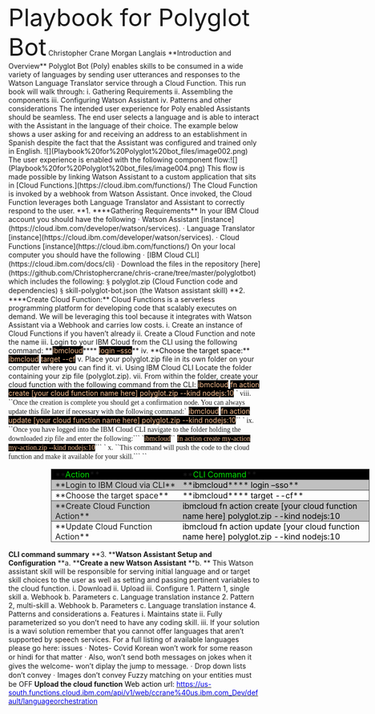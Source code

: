 <div class="WordSection1"><span style="font-size:36.0pt">Playbook for Polyglot Bot</span> Christopher Crane Morgan <span class="SpellE">Langlais</span> <span style="font-size:12.0pt;font-family:Cambria;mso-ascii-theme-font:minor-latin;
mso-fareast-font-family:&quot;\FF2D\FF33 \660E\671D&quot;;mso-fareast-theme-font:minor-fareast;
mso-hansi-theme-font:minor-latin;mso-bidi-font-family:&quot;Times New Roman&quot;;
mso-bidi-theme-font:minor-bidi;mso-ansi-language:EN-US;mso-fareast-language:
EN-US;mso-bidi-language:AR-SA"></span>**Introduction and Overview** Polyglot Bot (Poly) enables skills to be consumed in a wide variety of languages by sending user utterances and responses to the Watson Language Translator service through a Cloud Function. This run book will walk through: <span style="mso-fareast-font-family:Cambria;mso-fareast-theme-font:minor-latin;
mso-bidi-font-family:Cambria;mso-bidi-theme-font:minor-latin"><span style="mso-list:Ignore"><span style="font:7.0pt &quot;Times New Roman&quot;"></span>i.<span style="font:7.0pt &quot;Times New Roman&quot;"></span></span></span> Gathering Requirements <span style="mso-fareast-font-family:Cambria;mso-fareast-theme-font:minor-latin;
mso-bidi-font-family:Cambria;mso-bidi-theme-font:minor-latin"><span style="mso-list:Ignore"><span style="font:7.0pt &quot;Times New Roman&quot;"></span>ii.<span style="font:7.0pt &quot;Times New Roman&quot;"></span></span></span> Assembling the components <span style="mso-fareast-font-family:Cambria;mso-fareast-theme-font:minor-latin;
mso-bidi-font-family:Cambria;mso-bidi-theme-font:minor-latin"><span style="mso-list:Ignore"><span style="font:7.0pt &quot;Times New Roman&quot;"></span>iii.<span style="font:7.0pt &quot;Times New Roman&quot;"></span></span></span> Configuring Watson Assistant <span style="mso-fareast-font-family:Cambria;mso-fareast-theme-font:minor-latin;
mso-bidi-font-family:Cambria;mso-bidi-theme-font:minor-latin"><span style="mso-list:Ignore"><span style="font:7.0pt &quot;Times New Roman&quot;"></span>iv.<span style="font:7.0pt &quot;Times New Roman&quot;"></span></span></span> Patterns and other considerations The intended user experience for Poly enabled Assistants should be seamless. The end user selects a language and is able to interact with the Assistant in the language of their choice. The example below shows a user asking for and receiving an address to an establishment in Spanish despite the fact that the Assistant was configured and trained only in English. <span style="mso-no-proof:yes">![](Playbook%20for%20Polyglot%20bot_files/image002.png)</span> The user experience is enabled with the following component flow:<span style="mso-no-proof:yes">![](Playbook%20for%20Polyglot%20bot_files/image004.png)</span> <span class="GramE">This flow is made possible by linking Watson Assistant</span> to a custom application that sits in [Cloud Functions.](https://cloud.ibm.com/functions/) The Cloud Function is invoked by a <span class="SpellE">webhook</span> from Watson Assistant. Once invoked, the Cloud Function leverages both Language Translator and Assistant to correctly respond to the user. **<span style="mso-fareast-font-family:Cambria;
mso-fareast-theme-font:minor-latin;mso-bidi-font-family:Cambria;mso-bidi-theme-font:
minor-latin"><span style="mso-list:Ignore">1.<span style="font:7.0pt &quot;Times New Roman&quot;"></span></span></span> ****Gathering Requirements** In your IBM Cloud account you should have the following <span style="font-family:Symbol;mso-fareast-font-family:Symbol;mso-bidi-font-family:
Symbol"><span style="mso-list:Ignore">·<span style="font:7.0pt &quot;Times New Roman&quot;"></span></span></span> <span style="mso-fareast-font-family:&quot;Times New Roman&quot;">Watson Assistant [instance](https://cloud.ibm.com/developer/watson/services).</span> <span style="font-family:Symbol;mso-fareast-font-family:Symbol;mso-bidi-font-family:
Symbol"><span style="mso-list:Ignore">·<span style="font:7.0pt &quot;Times New Roman&quot;"></span></span></span> <span style="mso-fareast-font-family:&quot;Times New Roman&quot;">Language Translator [instance](https://cloud.ibm.com/developer/watson/services).</span> <span style="font-family:Symbol;mso-fareast-font-family:Symbol;mso-bidi-font-family:
Symbol"><span style="mso-list:Ignore">·<span style="font:7.0pt &quot;Times New Roman&quot;"></span></span></span> <span style="mso-fareast-font-family:&quot;Times New Roman&quot;">Cloud Functions [instance](https://cloud.ibm.com/functions/)</span> On your local computer you should have the following <span style="font-family:Symbol;mso-fareast-font-family:Symbol;mso-bidi-font-family:
Symbol"><span style="mso-list:Ignore">·<span style="font:7.0pt &quot;Times New Roman&quot;"></span></span></span> <span style="mso-fareast-font-family:&quot;Times New Roman&quot;">[IBM Cloud CLI](https://cloud.ibm.com/docs/cli)</span> <span style="font-family:Symbol;mso-fareast-font-family:Symbol;mso-bidi-font-family:
Symbol"><span style="mso-list:Ignore">·<span style="font:7.0pt &quot;Times New Roman&quot;"></span></span></span> Download the files in the repository [here](https://github.com/Christophercrane/chris-crane/tree/master/polyglotbot) which includes the following: <span style="font-family:Wingdings;mso-fareast-font-family:Wingdings;mso-bidi-font-family:
Wingdings"><span style="mso-list:Ignore">§<span style="font:7.0pt &quot;Times New Roman&quot;"></span></span></span> <span class="GramE">polyglot.zip</span> (Cloud Function code and dependencies) <span style="font-family:Wingdings;mso-fareast-font-family:Wingdings;mso-bidi-font-family:
Wingdings"><span style="mso-list:Ignore">§<span style="font:7.0pt &quot;Times New Roman&quot;"></span></span></span> <span class="GramE">skill</span>-polyglot-<span class="SpellE">bot.json</span> (the Watson assistant skill) **<span style="mso-fareast-font-family:Cambria;
mso-fareast-theme-font:minor-latin;mso-bidi-font-family:Cambria;mso-bidi-theme-font:
minor-latin"><span style="mso-list:Ignore">2.<span style="font:7.0pt &quot;Times New Roman&quot;"></span></span></span> ****Create Cloud Function:** Cloud Functions is a <span class="SpellE">serverless</span> <span style="mso-fareast-font-family:&quot;Times New Roman&quot;;mso-bidi-font-family:&quot;Times New Roman&quot;">programming platform for developing code that <span class="SpellE">scalably</span> executes on demand. We will be leveraging this tool because it integrates with Watson Assistant via a <span class="SpellE">Webhook</span> and carries low costs.</span> <span style="mso-fareast-font-family:Cambria;mso-fareast-theme-font:minor-latin;
mso-bidi-font-family:Cambria;mso-bidi-theme-font:minor-latin"><span style="mso-list:Ignore"><span style="font:7.0pt &quot;Times New Roman&quot;"></span>i.<span style="font:7.0pt &quot;Times New Roman&quot;"></span></span></span> Create an instance of Cloud Functions if you haven’t already <span style="mso-fareast-font-family:Cambria;mso-fareast-theme-font:minor-latin;
mso-bidi-font-family:Cambria;mso-bidi-theme-font:minor-latin"><span style="mso-list:Ignore"><span style="font:7.0pt &quot;Times New Roman&quot;"></span>ii.<span style="font:7.0pt &quot;Times New Roman&quot;"></span></span></span> Create a Cloud Function and note the name <span style="mso-fareast-font-family:Cambria;mso-fareast-theme-font:minor-latin;
mso-bidi-font-family:Cambria;mso-bidi-theme-font:minor-latin"><span style="mso-list:Ignore"><span style="font:7.0pt &quot;Times New Roman&quot;"></span>iii.<span style="font:7.0pt &quot;Times New Roman&quot;"></span></span></span> Login to your IBM Cloud from the CLI using the following command: <span class="SpellE"><span class="GramE">**<span style="mso-bidi-font-family:
Arial;color:#FABF8F;mso-themecolor:accent6;mso-themetint:153;background:black;
mso-highlight:black">ibmcloud</span>**</span></span>** <span style="mso-bidi-font-family:Arial;color:#FABF8F;mso-themecolor:
accent6;mso-themetint:153;background:black;mso-highlight:black">login –<span class="SpellE">sso</span></span>**<span style="color:#FABF8F;mso-themecolor:
accent6;mso-themetint:153"></span> <span style="mso-fareast-font-family:Cambria;mso-fareast-theme-font:minor-latin;
mso-bidi-font-family:Cambria;mso-bidi-theme-font:minor-latin"><span style="mso-list:Ignore"><span style="font:7.0pt &quot;Times New Roman&quot;"></span>iv.<span style="font:7.0pt &quot;Times New Roman&quot;"></span></span></span> **<span style="mso-bidi-font-family:Arial;
color:black">Choose the target space:</span>** <span class="SpellE"><span class="GramE"><span style="mso-bidi-font-family:Arial;color:#FABF8F;mso-themecolor:
accent6;mso-themetint:153;background:black;mso-highlight:black">ibmcloud</span></span></span> <span style="mso-bidi-font-family:Arial;color:#FABF8F;mso-themecolor:accent6;
mso-themetint:153;background:black;mso-highlight:black">target --<span class="SpellE">cf</span></span> <span style="mso-fareast-font-family:Cambria;mso-fareast-theme-font:minor-latin;
mso-bidi-font-family:Cambria;mso-bidi-theme-font:minor-latin"><span style="mso-list:Ignore"><span style="font:7.0pt &quot;Times New Roman&quot;"></span>v.<span style="font:7.0pt &quot;Times New Roman&quot;"></span></span></span> Place your polyglot.zip file in its own folder on your computer where you can find it. <span style="mso-fareast-font-family:Cambria;mso-fareast-theme-font:minor-latin;
mso-bidi-font-family:Cambria;mso-bidi-theme-font:minor-latin"><span style="mso-list:Ignore"><span style="font:7.0pt &quot;Times New Roman&quot;"></span>vi.<span style="font:7.0pt &quot;Times New Roman&quot;"></span></span></span> Using IBM Cloud CLI Locate the folder containing your zip file (polyglot.zip). <span style="mso-fareast-font-family:Cambria;mso-fareast-theme-font:minor-latin;
mso-bidi-font-family:Cambria;mso-bidi-theme-font:minor-latin"><span style="mso-list:Ignore"><span style="font:7.0pt &quot;Times New Roman&quot;"></span>vii.<span style="font:7.0pt &quot;Times New Roman&quot;"></span></span></span> From within the folder, create your cloud function with the following command from the CLI: <span class="SpellE"><span class="GramE"><span style="mso-bidi-font-family:&quot;Times Roman&quot;;color:#FABF8F;
mso-themecolor:accent6;mso-themetint:153;background:black;mso-highlight:black">ibmcloud</span></span></span> <span style="mso-bidi-font-family:&quot;Times Roman&quot;;color:#FABF8F;mso-themecolor:accent6;
mso-themetint:153;background:black;mso-highlight:black"><span class="SpellE">fn</span> action create [your cloud function name here] polyglot.zip --kind nodejs:10</span><span style="color:#FABF8F;mso-themecolor:accent6;mso-themetint:153"></span> `<span style="mso-ansi-font-size:12.0pt;mso-bidi-font-size:12.0pt;font-family:Cambria;
mso-ascii-theme-font:minor-latin;mso-fareast-font-family:Cambria;mso-fareast-theme-font:
minor-latin;mso-hansi-theme-font:minor-latin;mso-bidi-font-family:Cambria;
mso-bidi-theme-font:minor-latin"><span style="mso-list:Ignore"><span style="font:7.0pt &quot;Times New Roman&quot;"></span> viii.<span style="font:7.0pt &quot;Times New Roman&quot;"></span></span></span> ``<span style="mso-ansi-font-size:
12.0pt;mso-bidi-font-size:12.0pt;font-family:Cambria;mso-ascii-theme-font:minor-latin;
mso-hansi-theme-font:minor-latin;mso-bidi-font-family:&quot;Times New Roman&quot;;
mso-bidi-theme-font:minor-bidi">Once the creation is complete you should get a confirmation node. You can always update this file later if necessary with the following command:</span>` <span class="SpellE"><span class="GramE"><span style="mso-bidi-font-family:&quot;Times Roman&quot;;color:#FABF8F;
mso-themecolor:accent6;mso-themetint:153;background:black;mso-highlight:black">ibmcloud</span></span></span> <span style="mso-bidi-font-family:&quot;Times Roman&quot;;color:#FABF8F;mso-themecolor:accent6;
mso-themetint:153;background:black;mso-highlight:black"><span class="SpellE">fn</span> action update [your cloud function name here] polyglot.zip --kind nodejs:10</span>`<span style="mso-ansi-font-size:12.0pt;mso-bidi-font-size:12.0pt;font-family:Cambria;
mso-ascii-theme-font:minor-latin;mso-hansi-theme-font:minor-latin;mso-bidi-font-family:
&quot;Times New Roman&quot;;mso-bidi-theme-font:minor-bidi;color:#FABF8F;mso-themecolor:
accent6;mso-themetint:153"></span>` `<span style="mso-ansi-font-size:12.0pt;mso-bidi-font-size:12.0pt;font-family:Cambria;
mso-ascii-theme-font:minor-latin;mso-fareast-font-family:Cambria;mso-fareast-theme-font:
minor-latin;mso-hansi-theme-font:minor-latin;mso-bidi-font-family:Cambria;
mso-bidi-theme-font:minor-latin"><span style="mso-list:Ignore"><span style="font:7.0pt &quot;Times New Roman&quot;"></span> ix.<span style="font:7.0pt &quot;Times New Roman&quot;"></span></span></span> ``<span style="mso-ansi-font-size:12.0pt;mso-bidi-font-size:12.0pt;font-family:Cambria;
mso-ascii-theme-font:minor-latin;mso-hansi-theme-font:minor-latin">Once you have logged into the IBM Cloud CLI navigate to the folder holding the downloaded zip file and enter the following:</span>``<span style="mso-ansi-font-size:12.0pt;mso-bidi-font-size:12.0pt;font-family:Cambria;
mso-ascii-theme-font:minor-latin;mso-hansi-theme-font:minor-latin;mso-bidi-font-family:
&quot;Times New Roman&quot;;mso-bidi-theme-font:minor-bidi"></span>` <span class="SpellE"><span class="GramE">`<span style="mso-ansi-font-size:12.0pt;mso-bidi-font-size:
12.0pt;font-family:Cambria;mso-ascii-theme-font:minor-latin;mso-hansi-theme-font:
minor-latin;color:#FABF8F;mso-themecolor:accent6;mso-themetint:153;background:
black;mso-highlight:black">ibmcloud</span>`</span></span>` <span style="mso-ansi-font-size:12.0pt;mso-bidi-font-size:12.0pt;font-family:Cambria;
mso-ascii-theme-font:minor-latin;mso-hansi-theme-font:minor-latin;color:#FABF8F;
mso-themecolor:accent6;mso-themetint:153;background:black;mso-highlight:black"><span class="SpellE">fn</span> action create my-action my-action.zip --kind nodejs:10</span>``<span style="mso-ansi-font-size:12.0pt;mso-bidi-font-size:
12.0pt;font-family:Cambria;mso-ascii-theme-font:minor-latin;mso-hansi-theme-font:
minor-latin;mso-bidi-font-family:&quot;Times New Roman&quot;;mso-bidi-theme-font:minor-bidi;
color:#FABF8F;mso-themecolor:accent6;mso-themetint:153"></span>` `<span style="mso-ansi-font-size:12.0pt;mso-bidi-font-size:12.0pt;font-family:Cambria;
mso-ascii-theme-font:minor-latin;mso-fareast-font-family:Cambria;mso-fareast-theme-font:
minor-latin;mso-hansi-theme-font:minor-latin;mso-bidi-font-family:Cambria;
mso-bidi-theme-font:minor-latin"><span style="mso-list:Ignore"><span style="font:7.0pt &quot;Times New Roman&quot;"></span> x.<span style="font:7.0pt &quot;Times New Roman&quot;"></span></span></span> ``<span style="mso-ansi-font-size:12.0pt;mso-bidi-font-size:12.0pt;font-family:Cambria;
mso-ascii-theme-font:minor-latin;mso-hansi-theme-font:minor-latin">This command will push the code to the cloud function and make it available for your skill.</span>``<span style="mso-ansi-font-size:12.0pt;mso-bidi-font-size:12.0pt;font-family:Cambria;
mso-ascii-theme-font:minor-latin;mso-hansi-theme-font:minor-latin;mso-bidi-font-family:
&quot;Times New Roman&quot;;mso-bidi-theme-font:minor-bidi"></span>` `<span style="mso-ansi-font-size:
12.0pt;mso-bidi-font-size:12.0pt;font-family:Cambria;mso-ascii-theme-font:minor-latin;
mso-hansi-theme-font:minor-latin;mso-bidi-font-family:&quot;Times New Roman&quot;;
mso-bidi-theme-font:minor-bidi"></span>`

<table class="MsoTableMediumShading1" style="width:477.0pt;margin-left:63.9pt;border-collapse:collapse;
 border:none;mso-border-alt:solid #404040 1.0pt;mso-border-themecolor:text1;
 mso-border-themetint:191;mso-yfti-tbllook:1184;mso-padding-alt:0in 5.4pt 0in 5.4pt" width="477" cellspacing="0" cellpadding="0" border="1">

<tbody>

<tr style="mso-yfti-irow:-1;mso-yfti-firstrow:yes">

<td style="width:189.0pt;border:solid #404040 1.0pt;
  mso-border-themecolor:text1;mso-border-themetint:191;border-right:none;
  background:black;mso-background-themecolor:text1;padding:0in 5.4pt 0in 5.4pt" width="189" valign="top">**<span style="color:#02E004;
  mso-themecolor:background1">Action</span>**</td>

<td style="width:4.0in;border:solid #404040 1.0pt;
  mso-border-themecolor:text1;mso-border-themetint:191;border-left:none;
  background:black;mso-background-themecolor:text1;padding:0in 5.4pt 0in 5.4pt" width="288" valign="top">**<span style="color:#02E004;
  mso-themecolor:background1">CLI Command</span>**</td>

</tr>

<tr style="mso-yfti-irow:0">

<td style="width:189.0pt;border-top:none;border-left:
  solid #404040 1.0pt;mso-border-left-themecolor:text1;mso-border-left-themetint:
  191;border-bottom:solid #404040 1.0pt;mso-border-bottom-themecolor:text1;
  mso-border-bottom-themetint:191;border-right:none;mso-border-top-alt:solid #404040 1.0pt;
  mso-border-top-themecolor:text1;mso-border-top-themetint:191;background:silver;
  mso-background-themecolor:text1;mso-background-themetint:63;padding:0in 5.4pt 0in 5.4pt" width="189" valign="top">**Login to IBM Cloud via CLI**</td>

<td style="width:4.0in;border-top:none;border-left:none;
  border-bottom:solid #404040 1.0pt;mso-border-bottom-themecolor:text1;
  mso-border-bottom-themetint:191;border-right:solid #404040 1.0pt;mso-border-right-themecolor:
  text1;mso-border-right-themetint:191;mso-border-top-alt:solid #404040 1.0pt;
  mso-border-top-themecolor:text1;mso-border-top-themetint:191;background:silver;
  mso-background-themecolor:text1;mso-background-themetint:63;padding:0in 5.4pt 0in 5.4pt" width="288" valign="top"><span class="SpellE"><span class="GramE">**<span style="mso-bidi-font-family:
  Arial;color:black">ibmcloud</span>**</span></span>** <span style="mso-bidi-font-family:Arial;color:black">login –<span class="SpellE">sso</span></span>**</td>

</tr>

<tr style="mso-yfti-irow:1">

<td style="width:189.0pt;border-top:none;border-left:
  solid #404040 1.0pt;mso-border-left-themecolor:text1;mso-border-left-themetint:
  191;border-bottom:solid #404040 1.0pt;mso-border-bottom-themecolor:text1;
  mso-border-bottom-themetint:191;border-right:none;mso-border-top-alt:solid #404040 1.0pt;
  mso-border-top-themecolor:text1;mso-border-top-themetint:191;padding:0in 5.4pt 0in 5.4pt" width="189" valign="top">**Choose the target space**</td>

<td style="width:4.0in;border-top:none;border-left:none;
  border-bottom:solid #404040 1.0pt;mso-border-bottom-themecolor:text1;
  mso-border-bottom-themetint:191;border-right:solid #404040 1.0pt;mso-border-right-themecolor:
  text1;mso-border-right-themetint:191;mso-border-top-alt:solid #404040 1.0pt;
  mso-border-top-themecolor:text1;mso-border-top-themetint:191;padding:0in 5.4pt 0in 5.4pt" width="288" valign="top"><span class="SpellE"><span class="GramE">**<span style="mso-bidi-font-family:
  Arial;color:black">ibmcloud</span>**</span></span>** <span style="mso-bidi-font-family:Arial;color:black">target --<span class="SpellE">cf</span></span>**</td>

</tr>

<tr style="mso-yfti-irow:2">

<td style="width:189.0pt;border-top:none;border-left:
  solid #404040 1.0pt;mso-border-left-themecolor:text1;mso-border-left-themetint:
  191;border-bottom:solid #404040 1.0pt;mso-border-bottom-themecolor:text1;
  mso-border-bottom-themetint:191;border-right:none;mso-border-top-alt:solid #404040 1.0pt;
  mso-border-top-themecolor:text1;mso-border-top-themetint:191;background:silver;
  mso-background-themecolor:text1;mso-background-themetint:63;padding:0in 5.4pt 0in 5.4pt" width="189" valign="top">**Create Cloud Function Action**</td>

<td style="width:4.0in;border-top:none;border-left:none;
  border-bottom:solid #404040 1.0pt;mso-border-bottom-themecolor:text1;
  mso-border-bottom-themetint:191;border-right:solid #404040 1.0pt;mso-border-right-themecolor:
  text1;mso-border-right-themetint:191;mso-border-top-alt:solid #404040 1.0pt;
  mso-border-top-themecolor:text1;mso-border-top-themetint:191;background:silver;
  mso-background-themecolor:text1;mso-background-themetint:63;padding:0in 5.4pt 0in 5.4pt" width="288" valign="top"><span class="SpellE"><span class="GramE"><span style="mso-bidi-font-family:&quot;Times Roman&quot;;color:black">ibmcloud</span></span></span> <span style="mso-bidi-font-family:&quot;Times Roman&quot;;color:black"><span class="SpellE">fn</span> action create [your cloud function name here] polyglot.zip --kind nodejs:10</span></td>

</tr>

<tr style="mso-yfti-irow:3;mso-yfti-lastrow:yes">

<td style="width:189.0pt;border-top:none;border-left:
  solid #404040 1.0pt;mso-border-left-themecolor:text1;mso-border-left-themetint:
  191;border-bottom:solid #404040 1.0pt;mso-border-bottom-themecolor:text1;
  mso-border-bottom-themetint:191;border-right:none;mso-border-top-alt:solid #404040 1.0pt;
  mso-border-top-themecolor:text1;mso-border-top-themetint:191;padding:0in 5.4pt 0in 5.4pt" width="189" valign="top">**Update Cloud Function Action**</td>

<td style="width:4.0in;border-top:none;border-left:none;
  border-bottom:solid #404040 1.0pt;mso-border-bottom-themecolor:text1;
  mso-border-bottom-themetint:191;border-right:solid #404040 1.0pt;mso-border-right-themecolor:
  text1;mso-border-right-themetint:191;mso-border-top-alt:solid #404040 1.0pt;
  mso-border-top-themecolor:text1;mso-border-top-themetint:191;padding:0in 5.4pt 0in 5.4pt" width="288" valign="top"><span class="SpellE"><span class="GramE"><span style="mso-bidi-font-family:&quot;Times Roman&quot;;color:black">ibmcloud</span></span></span> <span style="mso-bidi-font-family:&quot;Times Roman&quot;;color:black"><span class="SpellE">fn</span> action update [your cloud function name here] polyglot.zip --kind nodejs:10</span></td>

</tr>

</tbody>

</table>

**CLI command summary** **<span style="mso-fareast-font-family:Cambria;
mso-fareast-theme-font:minor-latin;mso-bidi-font-family:Cambria;mso-bidi-theme-font:
minor-latin"><span style="mso-list:Ignore">3.<span style="font:7.0pt &quot;Times New Roman&quot;"></span></span></span> ****Watson Assistant Setup and Configuration** **<span style="mso-fareast-font-family:Cambria;
mso-fareast-theme-font:minor-latin;mso-bidi-font-family:Cambria;mso-bidi-theme-font:
minor-latin"><span style="mso-list:Ignore">a.<span style="font:7.0pt &quot;Times New Roman&quot;"></span></span></span> ****Create a new Watson Assistant** **<span style="mso-fareast-font-family:Cambria;
mso-fareast-theme-font:minor-latin;mso-bidi-font-family:Cambria;mso-bidi-theme-font:
minor-latin"><span style="mso-list:Ignore">b.<span style="font:7.0pt &quot;Times New Roman&quot;"></span></span></span> ** This Watson assistant skill will be responsible for serving initial language and or target skill choices to the user as well as setting and passing pertinent variables to the cloud function. <span style="mso-fareast-font-family:Cambria;mso-fareast-theme-font:minor-latin;
mso-bidi-font-family:Cambria;mso-bidi-theme-font:minor-latin"><span style="mso-list:Ignore"><span style="font:7.0pt &quot;Times New Roman&quot;"></span>i.<span style="font:7.0pt &quot;Times New Roman&quot;"></span></span></span> Download <span style="mso-fareast-font-family:Cambria;mso-fareast-theme-font:minor-latin;
mso-bidi-font-family:Cambria;mso-bidi-theme-font:minor-latin"><span style="mso-list:Ignore"><span style="font:7.0pt &quot;Times New Roman&quot;"></span>ii.<span style="font:7.0pt &quot;Times New Roman&quot;"></span></span></span> Upload <span style="mso-fareast-font-family:Cambria;mso-fareast-theme-font:minor-latin;
mso-bidi-font-family:Cambria;mso-bidi-theme-font:minor-latin"><span style="mso-list:Ignore"><span style="font:7.0pt &quot;Times New Roman&quot;"></span>iii.<span style="font:7.0pt &quot;Times New Roman&quot;"></span></span></span> Configure <span style="mso-fareast-font-family:Cambria;mso-fareast-theme-font:minor-latin;
mso-bidi-font-family:Cambria;mso-bidi-theme-font:minor-latin"><span style="mso-list:Ignore">1.<span style="font:7.0pt &quot;Times New Roman&quot;"></span></span></span> Pattern 1, single skill <span style="mso-fareast-font-family:Cambria;mso-fareast-theme-font:minor-latin;
mso-bidi-font-family:Cambria;mso-bidi-theme-font:minor-latin"><span style="mso-list:Ignore">a.<span style="font:7.0pt &quot;Times New Roman&quot;"></span></span></span> <span class="SpellE">Webhook</span> <span style="mso-fareast-font-family:Cambria;mso-fareast-theme-font:minor-latin;
mso-bidi-font-family:Cambria;mso-bidi-theme-font:minor-latin"><span style="mso-list:Ignore">b.<span style="font:7.0pt &quot;Times New Roman&quot;"></span></span></span> Parameters <span style="mso-fareast-font-family:Cambria;mso-fareast-theme-font:minor-latin;
mso-bidi-font-family:Cambria;mso-bidi-theme-font:minor-latin"><span style="mso-list:Ignore">c.<span style="font:7.0pt &quot;Times New Roman&quot;"></span></span></span> Language translation instance <span style="mso-fareast-font-family:Cambria;mso-fareast-theme-font:minor-latin;
mso-bidi-font-family:Cambria;mso-bidi-theme-font:minor-latin"><span style="mso-list:Ignore">2.<span style="font:7.0pt &quot;Times New Roman&quot;"></span></span></span> Pattern 2, multi-skill <span style="mso-fareast-font-family:Cambria;mso-fareast-theme-font:minor-latin;
mso-bidi-font-family:Cambria;mso-bidi-theme-font:minor-latin"><span style="mso-list:Ignore">a.<span style="font:7.0pt &quot;Times New Roman&quot;"></span></span></span> <span class="SpellE">Webhook</span> <span style="mso-fareast-font-family:Cambria;mso-fareast-theme-font:minor-latin;
mso-bidi-font-family:Cambria;mso-bidi-theme-font:minor-latin"><span style="mso-list:Ignore">b.<span style="font:7.0pt &quot;Times New Roman&quot;"></span></span></span> Parameters <span style="mso-fareast-font-family:Cambria;mso-fareast-theme-font:minor-latin;
mso-bidi-font-family:Cambria;mso-bidi-theme-font:minor-latin"><span style="mso-list:Ignore">c.<span style="font:7.0pt &quot;Times New Roman&quot;"></span></span></span> Language translation instance <span style="mso-fareast-font-family:Cambria;mso-fareast-theme-font:minor-latin;
mso-bidi-font-family:Cambria;mso-bidi-theme-font:minor-latin"><span style="mso-list:Ignore">4.<span style="font:7.0pt &quot;Times New Roman&quot;"></span></span></span> Patterns and considerations <span style="mso-fareast-font-family:Cambria;mso-fareast-theme-font:minor-latin;
mso-bidi-font-family:Cambria;mso-bidi-theme-font:minor-latin"><span style="mso-list:Ignore">a.<span style="font:7.0pt &quot;Times New Roman&quot;"></span></span></span> Features <span style="mso-fareast-font-family:Cambria;mso-fareast-theme-font:minor-latin;
mso-bidi-font-family:Cambria;mso-bidi-theme-font:minor-latin"><span style="mso-list:Ignore"><span style="font:7.0pt &quot;Times New Roman&quot;"></span>i.<span style="font:7.0pt &quot;Times New Roman&quot;"></span></span></span> Maintains state <span style="mso-fareast-font-family:Cambria;mso-fareast-theme-font:minor-latin;
mso-bidi-font-family:Cambria;mso-bidi-theme-font:minor-latin"><span style="mso-list:Ignore"><span style="font:7.0pt &quot;Times New Roman&quot;"></span>ii.<span style="font:7.0pt &quot;Times New Roman&quot;"></span></span></span> Fully parameterized so you don’t need to have any coding skill. <span style="mso-fareast-font-family:Cambria;mso-fareast-theme-font:minor-latin;
mso-bidi-font-family:Cambria;mso-bidi-theme-font:minor-latin"><span style="mso-list:Ignore"><span style="font:7.0pt &quot;Times New Roman&quot;"></span>iii.<span style="font:7.0pt &quot;Times New Roman&quot;"></span></span></span> If your solution is a <span class="SpellE">wavi</span> solution remember that you cannot offer languages that aren’t supported by speech services. For a full listing of available languages please go here: <span class="GramE">issues</span> <span style="font-family:Symbol;mso-fareast-font-family:Symbol;mso-bidi-font-family:
Symbol"><span style="mso-list:Ignore">·<span style="font:7.0pt &quot;Times New Roman&quot;"></span></span></span> Notes- <span class="SpellE">Covid</span> Korean won’t work for some reason or <span class="SpellE">hindi</span> for that matter <span style="font-family:Symbol;mso-fareast-font-family:Symbol;mso-bidi-font-family:
Symbol"><span style="mso-list:Ignore">·<span style="font:7.0pt &quot;Times New Roman&quot;"></span></span></span> Also, won’t send both messages on jokes when it gives the welcome- won’t <span class="SpellE">diplay</span> the jump to message. <span style="font-family:Symbol;mso-fareast-font-family:Symbol;mso-bidi-font-family:
Symbol"><span style="mso-list:Ignore">·<span style="font:7.0pt &quot;Times New Roman&quot;"></span></span></span> Drop down lists don’t convey <span style="font-family:Symbol;mso-fareast-font-family:Symbol;mso-bidi-font-family:
Symbol"><span style="mso-list:Ignore">·<span style="font:7.0pt &quot;Times New Roman&quot;"></span></span></span> Images don’t convey Fuzzy matching on your entities must be OFF **Upload the cloud function** <span style="mso-bidi-font-family:&quot;Times Roman&quot;;
color:black"></span><span style="mso-bidi-font-family:&quot;Times Roman&quot;;
color:black">Web action <span class="SpellE"><span class="GramE">url</span></span>:</span> <span style="mso-bidi-font-family:&quot;Times Roman&quot;;
color:black">[<span style="color:#0000E9">https://us-south.functions.cloud.ibm.com/api/v1/web/ccrane%40us.ibm.com_Dev/default/languageorchestration</span>](https://us-south.functions.cloud.ibm.com/api/v1/web/ccrane%40us.ibm.com_Dev/default/languageorchestration)</span><span style="mso-bidi-font-family:&quot;Times Roman&quot;;
color:black"></span><span style="mso-bidi-font-family:&quot;Times Roman&quot;;
color:black"></span><span style="mso-bidi-font-family:&quot;Times Roman&quot;;
color:black"></span><span style="mso-bidi-font-family:&quot;Menlo Regular&quot;;
color:black"></span><span style="mso-bidi-font-family:&quot;Menlo Regular&quot;;
color:black"></span></div>
